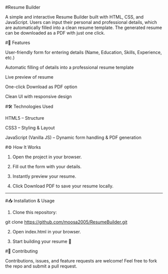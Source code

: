 
#Resume Builder

A simple and interactive Resume Builder built with HTML, CSS, and JavaScript.
Users can input their personal and professional details, which are automatically filled into a clean resume template.
The generated resume can be downloaded as a PDF with just one click.



#🚀 Features

User-friendly form for entering details (Name, Education, Skills, Experience, etc.)

Automatic filling of details into a professional resume template

Live preview of resume

One-click Download as PDF option

Clean UI with responsive design



#🛠️ Technologies Used

HTML5 – Structure

CSS3 – Styling & Layout

JavaScript (Vanilla JS) – Dynamic form handling & PDF generation




#⚙️ How It Works

1. Open the project in your browser.


2. Fill out the form with your details.


3. Instantly preview your resume.


4. Click Download PDF to save your resume locally.




---

#📥 Installation & Usage

1. Clone this repository:

git clone https://github.com/moosa2005/ResumeBuilder.git


2. Open index.html in your browser.


3. Start building your resume 🚀




#🤝 Contributing

Contributions, issues, and feature requests are welcome!
Feel free to fork the repo and submit a pull request.

